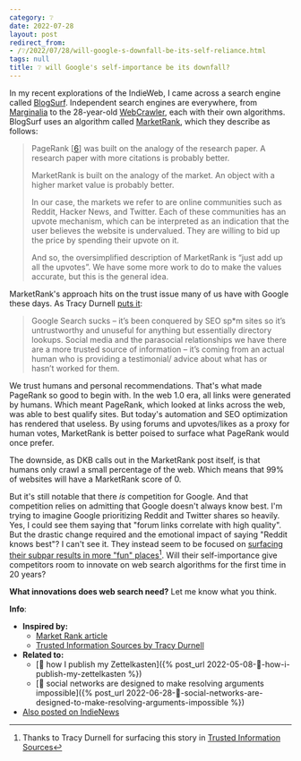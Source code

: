 ```yaml
---
category: ❔
date: 2022-07-28
layout: post
redirect_from:
- /❔/2022/07/28/will-google-s-downfall-be-its-self-reliance.html
tags: null
title: ❔ will Google's self-importance be its downfall?
---
```


In my recent explorations of the IndieWeb, I came across a search engine called [BlogSurf](https://blogsurf.io/about). Independent search engines are everywhere, from [Marginalia](https://search.marginalia.nu/) to the 28-year-old [WebCrawler](https://www.webcrawler.com/), each with their own algorithms. BlogSurf uses an algorithm called [MarketRank](https://dkb.io/post/market-rank), which they describe as follows:

> PageRank [[6](http://ilpubs.stanford.edu:8090/422/1/1999-66.pdf)] was built on the analogy of the research paper. A research paper with more citations is probably better.
> 
> MarketRank is built on the analogy of the market. An object with a higher market value is probably better.
> 
> In our case, the markets we refer to are online communities such as Reddit, Hacker News, and Twitter. Each of these communities has an upvote mechanism, which can be interpreted as an indication that the user believes the website is undervalued. They are willing to bid up the price by spending their upvote on it.
> 
> And so, the oversimplified description of MarketRank is “just add up all the upvotes”. We have some more work to do to make the values accurate, but this is the general idea.

MarketRank's approach hits on the trust issue many of us have with Google these days. As Tracy Durnell [puts it](https://tracydurnell.com/2022/07/20/trusted-information-sources/):
> Google Search sucks – it’s been conquered by SEO sp*m sites so it’s untrustworthy and unuseful for anything but essentially directory lookups. Social media and the parasocial relationships we have there are a more trusted source of information – it’s coming from an actual human who is providing a testimonial/ advice about what has or hasn’t worked for them.

We trust humans and personal recommendations. That's what made PageRank so good to begin with. In the web 1.0 era, all links were generated by humans. Which meant PageRank, which looked at links across the web, was able to best qualify sites. But today's automation and SEO optimization has rendered that useless. By using forums and upvotes/likes as a proxy for human votes, MarketRank is better poised to surface what PageRank would once prefer.

The downside, as DKB calls out in the MarketRank post itself, is that humans only crawl a small percentage of the web. Which means that 99% of websites will have a MarketRank score of 0. 

But it's still notable that there _is_ competition for Google. And that competition relies on admitting that Google doesn't always know best. I'm trying to imagine Google prioritizing Reddit and Twitter shares so heavily. Yes, I could see them saying that "forum links correlate with high quality". But the drastic change required and the emotional impact of saying "Reddit knows best"? I can't see it. They instead seem to be focused on [surfacing their subpar results in more "fun" places](https://www.businessinsider.com/nearly-half-genz-use-tiktok-instagram-over-google-search-2022-7)[^1]. Will their self-importance give competitors room to innovate on web search algorithms for the first time in 20 years?

**What innovations does web search need?** Let me know what you think.

[^1]: Thanks to Tracy Durnell for surfacing this story in [Trusted Information Sources](https://tracydurnell.com/2022/07/20/trusted-information-sources/)

**Info**:
- **Inspired by:**
	- [Market Rank article](https://dkb.io/post/market-rank)
	- [Trusted Information Sources by Tracy Durnell](https://tracydurnell.com/2022/07/20/trusted-information-sources/)
- **Related to:**
	- [🌳 how I publish my Zettelkasten]({% post_url 2022-05-08-🌳-how-i-publish-my-zettelkasten %})
	- [🌰 social networks are designed to make resolving arguments impossible]({% post_url 2022-06-28-🌰-social-networks-are-designed-to-make-resolving-arguments-impossible %})
- <a href="https://news.indieweb.org/en" class="u-syndication">Also posted on IndieNews</a>